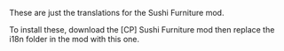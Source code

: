 These are just the translations for the Sushi Furniture mod.

To install these, download the [CP] Sushi Furniture mod then replace the i18n folder in the mod with this one.
